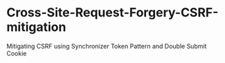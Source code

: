 # Cross-Site-Request-Forgery-CSRF-mitigation
Mitigating CSRF using Synchronizer Token Pattern and Double Submit Cookie
